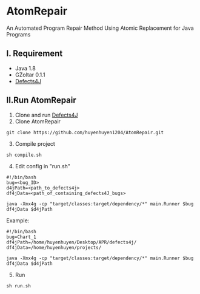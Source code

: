 # AtomRepair

An Automated Program Repair Method Using Atomic Replacement for Java Programs

## I. Requirement
- Java 1.8
- GZoltar 0.1.1
- [Defects4J](https://github.com/rjust/defects4j)
## II.Run AtomRepair
1. Clone and run [Defects4J](https://github.com/rjust/defects4j)
2. Clone AtomRepair
```
git clone https://github.com/huyenhuyen1204/AtomRepair.git
```
3. Compile project
```
sh compile.sh
```
4. Edit config in "run.sh"
```
#!/bin/bash
bug=<bug_ID>
d4jPath=<path_to_defects4j>
df4jData=<path_of_containing_defects4J_bugs>

java -Xmx4g -cp "target/classes:target/dependency/*" main.Runner $bug df4jData $d4jPath
```
Example:
```
#!/bin/bash
bug=Chart_1
df4jPath=/home/huyenhuyen/Desktop/APR/defects4j/
df4jData=/home/huyenhuyen/projects/

java -Xmx4g -cp "target/classes:target/dependency/*" main.Runner $bug df4jData $d4jPath
```
5. Run
```
sh run.sh
```


